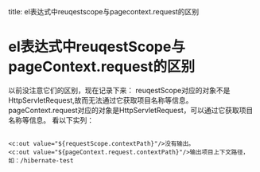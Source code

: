 title: el表达式中reuqestscope与pagecontext.request的区别 

#  el表达式中reuqestScope与pageContext.request的区别 
以前没注意它们的区别，现在记录下来：
reuqestScope对应的对象不是HttpServletRequest,故而无法通过它获取项目名称等信息。
pageContext.request对应的对象是HttpServletRequest，可以通过它获取项目名称等信息。
看以下实列：
```

<c:out value="${requestScope.contextPath}"/>没有输出。
<c:out value="${pageContext.request.contextPath}"/>输出项目上下文路径，如：/hibernate-test

```
